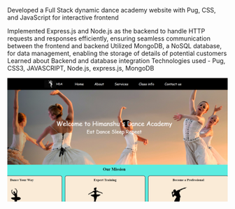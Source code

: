 Developed a Full Stack dynamic dance academy website with Pug, CSS, and JavaScript for interactive frontend

Implemented Express.js and Node.js as the backend to handle HTTP requests and responses efficiently, ensuring seamless communication between the frontend and backend
Utilized MongoDB, a NoSQL database, for data management, enabling the storage of details of potential customers
Learned about Backend and database integration
Technologies used - Pug, CSS3, JAVASCRIPT, Node.js, express.js, MongoDB

![Image](https://github.com/astroboyhimanshu/BackendDanceWebsiteFinal/raw/main/Untitled%20design%20(10).png)
